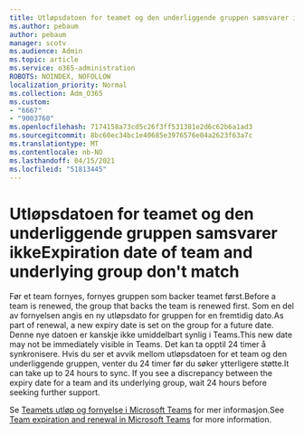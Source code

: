 ```yaml
---
title: Utløpsdatoen for teamet og den underliggende gruppen samsvarer ikke
ms.author: pebaum
author: pebaum
manager: scotv
ms.audience: Admin
ms.topic: article
ms.service: o365-administration
ROBOTS: NOINDEX, NOFOLLOW
localization_priority: Normal
ms.collection: Adm_O365
ms.custom:
- "6667"
- "9003760"
ms.openlocfilehash: 7174158a73cd5c26f3ff531381e2d6c62b6a1ad3
ms.sourcegitcommit: 8bc60ec34bc1e40685e3976576e04a2623f63a7c
ms.translationtype: MT
ms.contentlocale: nb-NO
ms.lasthandoff: 04/15/2021
ms.locfileid: "51813445"
---
```

# <a name="expiration-date-of-team-and-underlying-group-dont-match"></a><span data-ttu-id="6571b-102">Utløpsdatoen for teamet og den underliggende gruppen samsvarer ikke</span><span class="sxs-lookup"><span data-stu-id="6571b-102">Expiration date of team and underlying group don't match</span></span>

<span data-ttu-id="6571b-103">Før et team fornyes, fornyes gruppen som backer teamet først.</span><span class="sxs-lookup"><span data-stu-id="6571b-103">Before a team is renewed, the group that backs the team is renewed first.</span></span> <span data-ttu-id="6571b-104">Som en del av fornyelsen angis en ny utløpsdato for gruppen for en fremtidig dato.</span><span class="sxs-lookup"><span data-stu-id="6571b-104">As part of renewal, a new expiry date is set on the group for a future date.</span></span> <span data-ttu-id="6571b-105">Denne nye datoen er kanskje ikke umiddelbart synlig i Teams.</span><span class="sxs-lookup"><span data-stu-id="6571b-105">This new date may not be immediately visible in Teams.</span></span> <span data-ttu-id="6571b-106">Det kan ta opptil 24 timer å synkronisere. Hvis du ser et avvik mellom utløpsdatoen for et team og den underliggende gruppen, venter du 24 timer før du søker ytterligere støtte.</span><span class="sxs-lookup"><span data-stu-id="6571b-106">It can take up to 24 hours to sync. If you see a discrepancy between the expiry date for a team and its underlying group, wait 24 hours before seeking further support.</span></span>  

<span data-ttu-id="6571b-107">Se [Teamets utløp og fornyelse i Microsoft Teams](https://docs.microsoft.com/microsoftteams/team-expiration-renewal)  for mer informasjon.</span><span class="sxs-lookup"><span data-stu-id="6571b-107">See [Team expiration and renewal in Microsoft Teams](https://docs.microsoft.com/microsoftteams/team-expiration-renewal)  for more information.</span></span>
